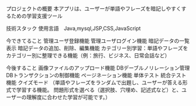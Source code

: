 
プロジェクトの概要
本アプリは、ユーザーが単語やフレーズを暗記しやすくするための学習支援ツール

技術スタック
使用言語　Java,mysql,JSP,CSS,JavaScript

今できてること
管理ユーザ登録機能
管理ユーザログイン機能
暗記データの一覧表示
暗記データの追加、削除、編集機能
カテゴリー別学習：単語やフレーズをカテゴリー別に整理できる機能（例：旅行、ビジネス、日常会話など）

今後すること
画像ファイルのアップロード機能
DBデーブルノリレーション管理
DBトランザクションの制御機能
ページネーション機能
単体テスト
統合テスト機能
クイズモード
（単語やフレーズをランダムで出題し、ユーザーが答える形式で学習する機能。
  問題形式を選べる（選択肢、穴埋め、記述式など）と、ユーザーの理解度に合わせた学習が可能です。）
